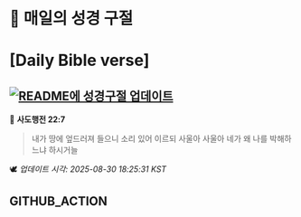 # 🙏 매일의 성경 구절
# [Daily Bible verse]
## [![README에 성경구절 업데이트](https://github.com/DONGSUKA/first_test/actions/workflows/update-readme-bible.yml/badge.svg)](https://github.com/DONGSUKA/first_test/actions/workflows/update-readme-bible.yml)
<!-- START_BIBLE_VERSE -->
📖 **사도행전 22:7**
> 내가 땅에 엎드러져 들으니 소리 있어 이르되 사울아 사울아 네가 왜 나를 박해하느냐 하시거늘

🕊️ _업데이트 시각: 2025-08-30 18:25:31 KST_
  <!-- END_BIBLE_VERSE -->
## GITHUB_ACTION
